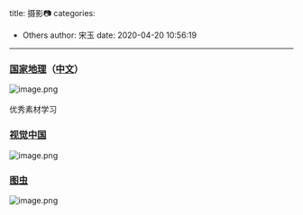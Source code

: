 title: 摄影📷
categories:
 - Others
author: 宋玉
date: 2020-04-20 10:56:19
---

### [国家地理](https://www.nationalgeographic.com/)（[中文](https://www.natgeomedia.com/)）
![image.png](https://cdn.nlark.com/yuque/0/2020/png/394169/1585471042976-8ab6de16-3847-47ca-8182-53bbf55951bc.png#align=left&display=inline&height=763&margin=%5Bobject%20Object%5D&name=image.png&originHeight=1526&originWidth=2878&size=5882909&status=done&style=none&width=1439)<br />
<br />优秀素材学习<br />


### [视觉中国](https://www.vcg.com/)
![image.png](https://cdn.nlark.com/yuque/0/2020/png/394169/1587351204138-b3a029b1-e84e-4ff0-bc25-145d84f67490.png#align=left&display=inline&height=761&margin=%5Bobject%20Object%5D&name=image.png&originHeight=1522&originWidth=2878&size=4531903&status=done&style=none&width=1439)<br />


### [图虫](https://tuchong.com/)
![image.png](https://cdn.nlark.com/yuque/0/2020/png/394169/1587351343411-03cad67d-1e3c-4e34-bbc8-4a56388d5e16.png#align=left&display=inline&height=763&margin=%5Bobject%20Object%5D&name=image.png&originHeight=1526&originWidth=2876&size=2175545&status=done&style=none&width=1438)
